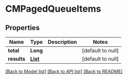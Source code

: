 # CMPagedQueueItems
## Properties

| Name | Type | Description | Notes |
|------------ | ------------- | ------------- | -------------|
| **total** | **Long** |  | [default to null] |
| **results** | [**List**](CMQueueItem.md) |  | [default to null] |

[[Back to Model list]](../README.md#documentation-for-models) [[Back to API list]](../README.md#documentation-for-api-endpoints) [[Back to README]](../README.md)

